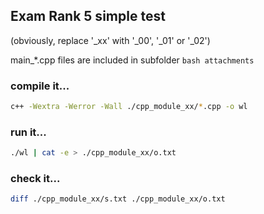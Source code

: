 ## Exam Rank 5 simple test
(obviously, replace '_xx' with '_00', '_01' or '_02')

main_*.cpp files are included in subfolder ```bash attachments ```


### compile it...

```bash
c++ -Wextra -Werror -Wall ./cpp_module_xx/*.cpp -o wl
```

### run it...
```bash
./wl | cat -e > ./cpp_module_xx/o.txt
```

### check it...
``` bash
diff ./cpp_module_xx/s.txt ./cpp_module_xx/o.txt
```

